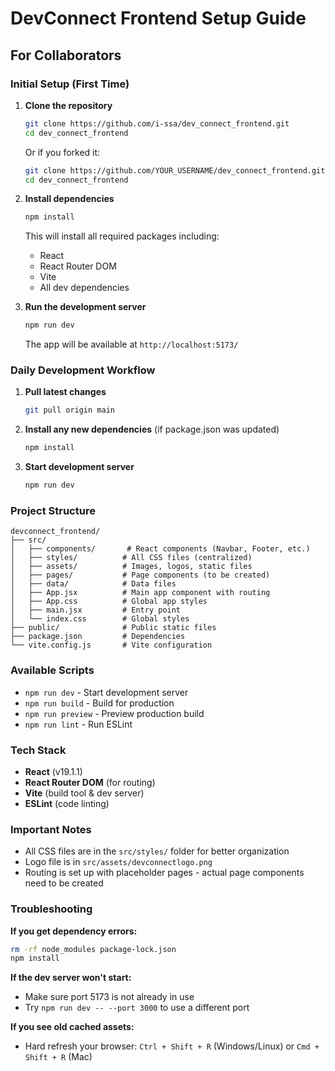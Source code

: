 # DevConnect Frontend Setup Guide

## For Collaborators

### Initial Setup (First Time)

1. **Clone the repository**
   ```bash
   git clone https://github.com/i-ssa/dev_connect_frontend.git
   cd dev_connect_frontend
   ```

   Or if you forked it:
   ```bash
   git clone https://github.com/YOUR_USERNAME/dev_connect_frontend.git
   cd dev_connect_frontend
   ```

2. **Install dependencies**
   ```bash
   npm install
   ```
   This will install all required packages including:
   - React
   - React Router DOM
   - Vite
   - All dev dependencies

3. **Run the development server**
   ```bash
   npm run dev
   ```
   The app will be available at `http://localhost:5173/`

### Daily Development Workflow

1. **Pull latest changes**
   ```bash
   git pull origin main
   ```

2. **Install any new dependencies** (if package.json was updated)
   ```bash
   npm install
   ```

3. **Start development server**
   ```bash
   npm run dev
   ```

### Project Structure

```
devconnect_frontend/
├── src/
│   ├── components/       # React components (Navbar, Footer, etc.)
│   ├── styles/          # All CSS files (centralized)
│   ├── assets/          # Images, logos, static files
│   ├── pages/           # Page components (to be created)
│   ├── data/            # Data files
│   ├── App.jsx          # Main app component with routing
│   ├── App.css          # Global app styles
│   ├── main.jsx         # Entry point
│   └── index.css        # Global styles
├── public/              # Public static files
├── package.json         # Dependencies
└── vite.config.js       # Vite configuration
```

### Available Scripts

- `npm run dev` - Start development server
- `npm run build` - Build for production
- `npm run preview` - Preview production build
- `npm run lint` - Run ESLint

### Tech Stack

- **React** (v19.1.1)
- **React Router DOM** (for routing)
- **Vite** (build tool & dev server)
- **ESLint** (code linting)

### Important Notes

- All CSS files are in the `src/styles/` folder for better organization
- Logo file is in `src/assets/devconnectlogo.png`
- Routing is set up with placeholder pages - actual page components need to be created

### Troubleshooting

**If you get dependency errors:**
```bash
rm -rf node_modules package-lock.json
npm install
```

**If the dev server won't start:**
- Make sure port 5173 is not already in use
- Try `npm run dev -- --port 3000` to use a different port

**If you see old cached assets:**
- Hard refresh your browser: `Ctrl + Shift + R` (Windows/Linux) or `Cmd + Shift + R` (Mac)
